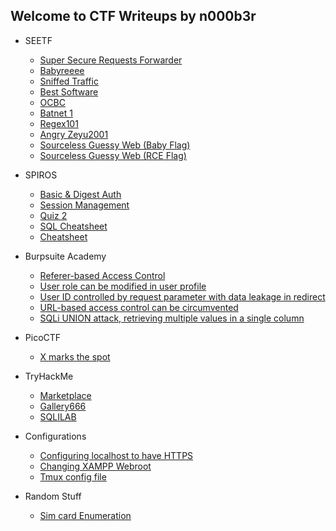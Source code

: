 ## Welcome to CTF Writeups by n000b3r

- SEETF
  - [Super Secure Requests Forwarder](seetf/seetf_ssrf.md)
  - [Babyreeee](seetf/seetf_baby_re.md)
  - [Sniffed Traffic](seetf/seetf_sniff_traffic.md)
  - [Best Software](seetf/seetf_best_software.md)
  - [OCBC](seetf/seetf_ocbc.md)
  - [Batnet 1](seetf/seetf_batnet1.md)
  - [Regex101](seetf/seetf_regex101.md)
  - [Angry Zeyu2001](seetf/seetf_angryzeyu2001.md)
  - [Sourceless Guessy Web (Baby Flag)](seetf/seetf_sgw_lfi.md)
  - [Sourceless Guessy Web (RCE Flag)](seetf/seetf_sgw_rce.md)

- SPIROS
  - [Basic & Digest Auth](spiros/README.md)
  - [Session Management](spiros/session_management.md)
  - [Quiz 2](spiros/quiz2.md)
  - [SQL Cheatsheet](spiros/sql_cheatsheet.md)
  - [Cheatsheet](spiros/cheatsheet.md)

- Burpsuite Academy
  - [Referer-based Access Control](burpsuite/referer_access_control.md)
  - [User role can be modified in user profile](burpsuite/user_role_mod.md)
  - [User ID controlled by request parameter with data leakage in redirect](burpsuite/user_id_access_control.md)
  - [URL-based access control can be circumvented](burpsuite/circumventing_url_based_para.md)
  - [SQLi UNION attack, retrieving multiple values in a single column](burpsuite/sqli_union_dump.md)

- PicoCTF
  - [X marks the spot](picoctf/xmarksthespot.md)

- TryHackMe
  - [Marketplace](thm/marketplace.md)
  - [Gallery666](thm/gallery666.md)
  - [SQLILAB](thm/sqlilab.md)

- Configurations
  - [Configuring localhost to have HTTPS](configurations/localhost_to_https.md)
  - [Changing XAMPP Webroot](configurations/changing_webroot.md)
  - [Tmux config file](configurations/tmux_conf.md)

- Random Stuff
  - [Sim card Enumeration](randstuff/simcard.md)